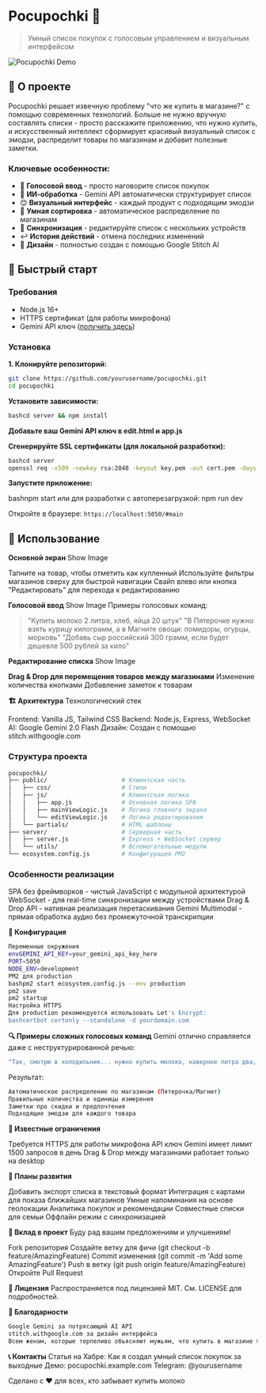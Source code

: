 # Pocupochki 🛒

> Умный список покупок с голосовым управлением и визуальным интерфейсом

![Pocupochki Demo](./docs/images/demo.gif)

## 🎯 О проекте

Pocupochki решает извечную проблему "что же купить в магазине?" с помощью современных технологий. Больше не нужно вручную составлять списки - просто расскажите приложению, что нужно купить, и искусственный интеллект сформирует красивый визуальный список с эмодзи, распределит товары по магазинам и добавит полезные заметки.

### Ключевые особенности:

- 🎤 **Голосовой ввод** - просто наговорите список покупок
- 🤖 **ИИ-обработка** - Gemini API автоматически структурирует список
- 😊 **Визуальный интерфейс** - каждый продукт с подходящим эмодзи
- 🏪 **Умная сортировка** - автоматическое распределение по магазинам
- 👥 **Синхронизация** - редактируйте список с нескольких устройств
- ↩️ **История действий** - отмена последних изменений
- 🎨 **Дизайн** - полностью создан с помощью Google Stitch AI

## 🚀 Быстрый старт

### Требования

- Node.js 16+
- HTTPS сертификат (для работы микрофона)
- Gemini API ключ ([получить здесь](https://makersuite.google.com/app/apikey))

### Установка

**1. Клонируйте репозиторий:**
```bash
git clone https://github.com/yourusername/pocupochki.git
cd pocupochki
```
**Установите зависимости:**
```bash
bashcd server && npm install
```
**Добавьте ваш Gemini API ключ в edit.html и app.js**

**Сгенерируйте SSL сертификаты (для локальной разработки):**
```bash
bashcd server
openssl req -x509 -newkey rsa:2048 -keyout key.pem -out cert.pem -days 365 -nodes
```
**Запустите приложение:**

bashnpm start
или для разработки с автоперезагрузкой:
npm run dev

Откройте в браузере: `https://localhost:5050/#main`

## 📱 Использование
**Основной экран**
Show Image

Тапните на товар, чтобы отметить как купленный
Используйте фильтры магазинов сверху для быстрой навигации
Свайп влево или кнопка "Редактировать" для перехода к редактированию

**Голосовой ввод**
Show Image
Примеры голосовых команд:

> "Купить молоко 2 литра, хлеб, яйца 20 штук"
"В Пятерочке нужно взять курицу килограмм, а в Магните овощи: помидоры, огурцы, морковь"
"Добавь сыр российский 300 грамм, если будет дешевле 500 рублей за кило"

**Редактирование списка**
Show Image

**Drag & Drop для перемещения товаров между магазинами**
Изменение количества кнопками
Добавление заметок к товарам

**🏗️ Архитектура**
Технологический стек

Frontend: Vanilla JS, Tailwind CSS
Backend: Node.js, Express, WebSocket
AI: Google Gemini 2.0 Flash
Дизайн: Создан с помощью stitch.withgoogle.com

### Структура проекта
```bash
pocupochki/
├── public/                     # Клиентская часть
│   ├── css/                    # Стили
│   ├── js/                     # Клиентская логика
│   │   ├── app.js              # Основная логика SPA
│   │   ├── mainViewLogic.js    # Логика главного экрана
│   │   └── editViewLogic.js    # Логика редактирования
│   └── partials/               # HTML шаблоны
├── server/                     # Серверная часть
│   ├── server.js               # Express + WebSocket сервер
│   └── utils/                  # Вспомогательные модули
└── ecosystem.config.js         # Конфигурация PM2
```
### Особенности реализации

SPA без фреймворков - чистый JavaScript с модульной архитектурой
WebSocket - для real-time синхронизации между устройствами
Drag & Drop API - нативная реализация перетаскивания
Gemini Multimodal - прямая обработка аудио без промежуточной транскрипции

**🔧 Конфигурация**
```bash
Переменные окружения
envGEMINI_API_KEY=your_gemini_api_key_here
PORT=5050
NODE_ENV=development
PM2 для production
bashpm2 start ecosystem.config.js --env production
pm2 save
pm2 startup
Настройка HTTPS
Для production рекомендуется использовать Let's Encrypt:
bashcertbot certonly --standalone -d yourdomain.com
```

**🔍 Примеры сложных голосовых команд**
Gemini отлично справляется даже с неструктурированной речью:
```bash
"Так, смотрю в холодильник... нужно купить молоко, наверное литра два, яйца штук 30, они заканчиваются, сметану возьми пожирнее, творог обезжиренный грамм 500, если будет со скидкой - возьми больше, ещё нужны овощи на салат - помидоры, огурцы, перец болгарский красный именно, зелень какую-нибудь, в Пятерочке обычно дешевле овощи, а молочку лучше в Магните брать"
```
Результат:
```bash
Автоматическое распределение по магазинам (Пятерочка/Магнит)
Правильные количества и единицы измерения
Заметки про скидки и предпочтения
Подходящие эмодзи для каждого товара
```

**🚧 Известные ограничения**

Требуется HTTPS для работы микрофона
API ключ Gemini имеет лимит 1500 запросов в день
Drag & Drop между магазинами работает только на desktop

**🎯 Планы развития**

 Добавить экспорт списка в текстовый формат
 Интеграция с картами для показа ближайших магазинов
 Умные напоминания на основе геолокации
 Аналитика покупок и рекомендации
 Совместные списки для семьи
 Оффлайн режим с синхронизацией

**🤝 Вклад в проект**
Буду рад вашим предложениям и улучшениям!

Fork репозитория
Создайте ветку для фичи (git checkout -b feature/AmazingFeature)
Commit изменения (git commit -m 'Add some AmazingFeature')
Push в ветку (git push origin feature/AmazingFeature)
Откройте Pull Request

**📝 Лицензия**
Распространяется под лицензией MIT. См. LICENSE для подробностей.

**🙏 Благодарности**
```bash
Google Gemini за потрясающий AI API
stitch.withgoogle.com за дизайн интерфейса
Всем женам, которые терпеливо объясняют мужьям, что купить в магазине 😊
```

**📞 Контакты**
Статья на Хабре: Как я создал умный список покупок за выходные
Демо: pocupochki.example.com
Telegram: @yourusername


Сделано с ❤️ для всех, кто забывает купить молоко
